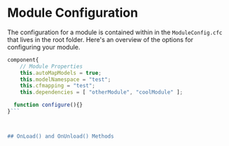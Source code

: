 # Module Configuration

The configuration for a module is contained within in the `ModuleConfig.cfc` that lives in the root folder.  Here's an overview of the options for configuring your module.

```javascript
component{
    // Module Properties
    this.autoMapModels = true;
    this.modelNamespace = "test";
    this.cfmapping = "test";
    this.dependencies = [ "otherModule", "coolModule" ];

  function configure(){}
}```



## OnLoad() and OnUnload() Methods